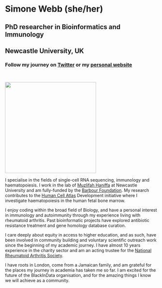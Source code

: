 # **Simone Webb (she/her)**
## PhD researcher in Bioinformatics and Immunology 
## Newcastle University, UK
### Follow my journey on [Twitter](http://twitter.com/SimSci9) or my [personal website](http://simone-webb.com) 

&nbsp;

<img src="https://static1.squarespace.com/static/5f3c2f4d6d15ec5d441defb1/t/5f3ecc313afea73d80d91b30/1597951036456/053bigTimages_%25252BMedSciLife_Muzlifah2020.jpg" width="300" height="300">

I specialise in the fields of single-cell RNA sequencing, immunology and haematopoiesis. I work in the lab of [Muzlifah Haniffa](https://www.ncl.ac.uk/medical-sciences/people/profile/mahaniffa.html) at Newcastle University and am fully-funded by the [Barbour Foundation](https://www.barbour.com/uk/the-barbour-foundation). My research contributes to the [Human Cell Atlas](https://www.humancellatlas.org/) Development initiative where I investigate haematopoiesis in the human fetal bone marrow.

I enjoy coding within the broad field of Biology, and have a personal interest in immunology and autoimmunity through my experience living with rheumatoid arthritis. Past bioinformatic projects have explored antibiotic resistance treatment and gene homology database curation.

I care deeply about equity in access to higher education, and as such, have been involved in community building and voluntary scientific outreach work since the beginning of my academic journey. I have almost 10 years experience in the charity sector and am an acting trustee for the [National Rheumatoid Arthritis Society](https://www.nras.org.uk/trustees). 

I have roots in London, come from a Jamaican family, and am grateful for the places my journey in academia has taken me so far. I am excited for the future of the BlackInData organisation, and for the amazing things I know we will achieve as a community. 
